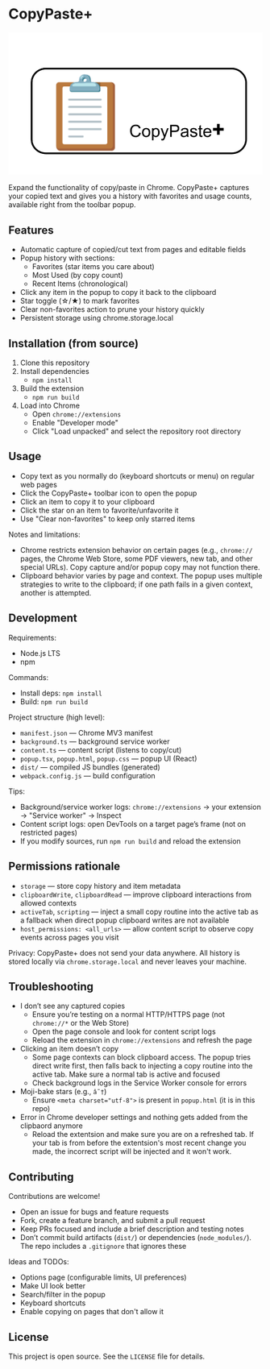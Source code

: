# CopyPaste+

<img src="icons/banner.png" alt="CopyPaste+ banner" />

Expand the functionality of copy/paste in Chrome. CopyPaste+ captures your copied text and gives you a history with favorites and usage counts, available right from the toolbar popup.


## Features

- Automatic capture of copied/cut text from pages and editable fields
- Popup history with sections:
  - Favorites (star items you care about)
  - Most Used (by copy count)
  - Recent Items (chronological)
- Click any item in the popup to copy it back to the clipboard
- Star toggle (☆/★) to mark favorites
- Clear non-favorites action to prune your history quickly
- Persistent storage using chrome.storage.local


## Installation (from source)

1. Clone this repository
2. Install dependencies
   - `npm install`
3. Build the extension
   - `npm run build`
4. Load into Chrome
   - Open `chrome://extensions`
   - Enable "Developer mode"
   - Click "Load unpacked" and select the repository root directory


## Usage

- Copy text as you normally do (keyboard shortcuts or menu) on regular web pages
- Click the CopyPaste+ toolbar icon to open the popup
- Click an item to copy it to your clipboard
- Click the star on an item to favorite/unfavorite it
- Use "Clear non-favorites" to keep only starred items

Notes and limitations:
- Chrome restricts extension behavior on certain pages (e.g., `chrome://` pages, the Chrome Web Store, some PDF viewers, new tab, and other special URLs). Copy capture and/or popup copy may not function there.
- Clipboard behavior varies by page and context. The popup uses multiple strategies to write to the clipboard; if one path fails in a given context, another is attempted.

## Development

Requirements:
- Node.js LTS
- npm

Commands:
- Install deps: `npm install`
- Build: `npm run build`

Project structure (high level):
- `manifest.json` — Chrome MV3 manifest
- `background.ts` — background service worker
- `content.ts` — content script (listens to copy/cut)
- `popup.tsx`, `popup.html`, `popup.css` — popup UI (React)
- `dist/` — compiled JS bundles (generated)
- `webpack.config.js` — build configuration

Tips:
- Background/service worker logs: `chrome://extensions` → your extension → "Service worker" → Inspect
- Content script logs: open DevTools on a target page’s frame (not on restricted pages)
- If you modify sources, run `npm run build` and reload the extension


## Permissions rationale

- `storage` — store copy history and item metadata
- `clipboardWrite`, `clipboardRead` — improve clipboard interactions from allowed contexts
- `activeTab`, `scripting` — inject a small copy routine into the active tab as a fallback when direct popup clipboard writes are not available
- `host_permissions: <all_urls>` — allow content script to observe copy events across pages you visit

Privacy: CopyPaste+ does not send your data anywhere. All history is stored locally via `chrome.storage.local` and never leaves your machine.


## Troubleshooting

- I don’t see any captured copies
  - Ensure you’re testing on a normal HTTP/HTTPS page (not `chrome://*` or the Web Store)
  - Open the page console and look for content script logs
  - Reload the extension in `chrome://extensions` and refresh the page
- Clicking an item doesn’t copy
  - Some page contexts can block clipboard access. The popup tries direct write first, then falls back to injecting a copy routine into the active tab. Make sure a normal tab is active and focused
  - Check background logs in the Service Worker console for errors
- Moji-bake stars (e.g., `â˜†`)
  - Ensure `<meta charset="utf-8">` is present in `popup.html` (it is in this repo)
- Error in Chrome developer settings and nothing gets added from the clipbaord anymore
  - Reload the extentsion and make sure you are on a refreshed tab. If your tab is from before the extentsion's most recent change you made, the incorrect script will be injected and it won't work.

## Contributing

Contributions are welcome!
- Open an issue for bugs and feature requests
- Fork, create a feature branch, and submit a pull request
- Keep PRs focused and include a brief description and testing notes
- Don’t commit build artifacts (`dist/`) or dependencies (`node_modules/`). The repo includes a `.gitignore` that ignores these

Ideas and TODOs:
- Options page (configurable limits, UI preferences)
- Make UI look better
- Search/filter in the popup
- Keyboard shortcuts
- Enable copying on pages that don't allow it


## License

This project is open source. See the `LICENSE` file for details.
